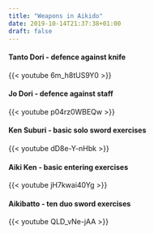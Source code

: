 ```yaml
---
title: "Weapons in Aikido"
date: 2019-10-14T21:37:38+01:00
draft: false
---
```


<h4>Tanto Dori - defence against knife</h4>
{{< youtube 6m_h8tUS9Y0 >}}

<h4>Jo Dori - defence against staff</h4>
{{< youtube p04rz0WBEQw >}}

<h4>Ken Suburi - basic solo sword exercises</h4>
{{< youtube dD8e-Y-nHbk >}}

<h4>Aiki Ken - basic entering exercises</h4>
{{< youtube jH7kwai40Yg >}}

<h4>Aikibatto - ten duo sword exercises</h4>
{{< youtube QLD_vNe-jAA >}}